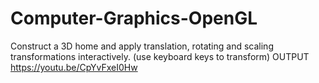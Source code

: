 # Computer-Graphics-OpenGL
Construct a 3D home and apply translation, rotating and scaling transformations interactively. (use keyboard keys to transform)
OUTPUT
 https://youtu.be/CpYvFxeI0Hw 
